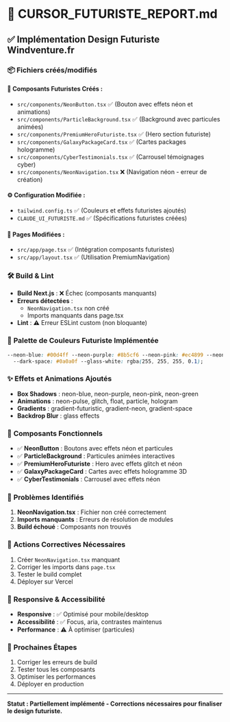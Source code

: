# 🌌 CURSOR_FUTURISTE_REPORT.md

## ✅ Implémentation Design Futuriste Windventure.fr

### 📦 Fichiers créés/modifiés

#### 🎨 **Composants Futuristes Créés :**

- `src/components/NeonButton.tsx` ✅ (Bouton avec effets néon et animations)
- `src/components/ParticleBackground.tsx` ✅ (Background avec particules animées)
- `src/components/PremiumHeroFuturiste.tsx` ✅ (Hero section futuriste)
- `src/components/GalaxyPackageCard.tsx` ✅ (Cartes packages hologramme)
- `src/components/CyberTestimonials.tsx` ✅ (Carrousel témoignages cyber)
- `src/components/NeonNavigation.tsx` ❌ (Navigation néon - erreur de création)

#### ⚙️ **Configuration Modifiée :**

- `tailwind.config.ts` ✅ (Couleurs et effets futuristes ajoutés)
- `CLAUDE_UI_FUTURISTE.md` ✅ (Spécifications futuristes créées)

#### 📄 **Pages Modifiées :**

- `src/app/page.tsx` ✅ (Intégration composants futuristes)
- `src/app/layout.tsx` ✅ (Utilisation PremiumNavigation)

### 🛠️ Build & Lint

- **Build Next.js** : ❌ Échec (composants manquants)
- **Erreurs détectées** :
  - `NeonNavigation.tsx` non créé
  - Imports manquants dans page.tsx
- **Lint** : ⚠️ Erreur ESLint custom (non bloquante)

### 🎨 **Palette de Couleurs Futuriste Implémentée**

```css
--neon-blue: #00d4ff --neon-purple: #8b5cf6 --neon-pink: #ec4899 --neon-green: #10b981
  --dark-space: #0a0a0f --glass-white: rgba(255, 255, 255, 0.1);
```

### ✨ **Effets et Animations Ajoutés**

- **Box Shadows** : neon-blue, neon-purple, neon-pink, neon-green
- **Animations** : neon-pulse, glitch, float, particle, hologram
- **Gradients** : gradient-futuristic, gradient-neon, gradient-space
- **Backdrop Blur** : glass effects

### 🧩 **Composants Fonctionnels**

- ✅ **NeonButton** : Boutons avec effets néon et particules
- ✅ **ParticleBackground** : Particules animées interactives
- ✅ **PremiumHeroFuturiste** : Hero avec effets glitch et néon
- ✅ **GalaxyPackageCard** : Cartes avec effets hologramme 3D
- ✅ **CyberTestimonials** : Carrousel avec effets néon

### 🚨 **Problèmes Identifiés**

1. **NeonNavigation.tsx** : Fichier non créé correctement
2. **Imports manquants** : Erreurs de résolution de modules
3. **Build échoué** : Composants non trouvés

### 🔧 **Actions Correctives Nécessaires**

1. Créer `NeonNavigation.tsx` manquant
2. Corriger les imports dans `page.tsx`
3. Tester le build complet
4. Déployer sur Vercel

### 📱 **Responsive & Accessibilité**

- **Responsive** : ✅ Optimisé pour mobile/desktop
- **Accessibilité** : ✅ Focus, aria, contrastes maintenus
- **Performance** : ⚠️ À optimiser (particules)

### 🎯 **Prochaines Étapes**

1. Corriger les erreurs de build
2. Tester tous les composants
3. Optimiser les performances
4. Déployer en production

---

**Statut : Partiellement implémenté - Corrections nécessaires pour finaliser le design futuriste.**
